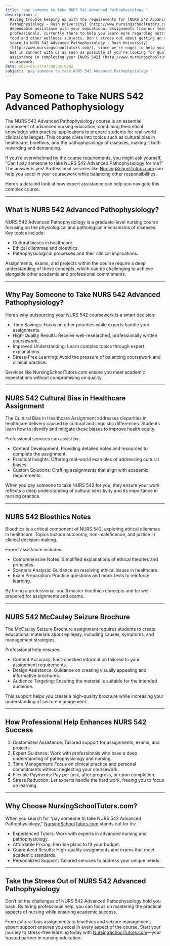 ```yaml
---
title: 'pay someone to take NURS 542 Advanced Pathophysiology '
description: >-
  Having trouble keeping up with the requirements for [NURS 542 Advanced
  Pathophysiology - Rush University] (http://www.nursingschooltutors.com/) Get
  dependable assistance with your educational assignments from our team of
  professionals. currently there to help you learn more regarding nutritious
  food and other wellness subjects. Don't stress out about getting an acceptable
  score in NURS 542 Advanced Pathophysiology - Rush University]
  (http://www.nursingschooltutors.com/), since we're eager to help you flourish.
  Get in connect with us as soon as possible if you're looking for qualified
  assistance in completing your [NURS 542] (http://www.nursingschooltutors.com/)
  coursework.
date: 2024-06-17T07:00:00.000Z
subject: 'pay someone to take NURS 542 Advanced Pathophysiology '
---
```


# Pay Someone to Take NURS 542 Advanced Pathophysiology

The NURS 542 Advanced Pathophysiology course is an essential component of advanced nursing education, combining theoretical knowledge with practical applications to prepare students for real-world clinical challenges. This course dives into topics such as cultural bias in healthcare, bioethics, and the pathophysiology of diseases, making it both rewarding and demanding.

If you’re overwhelmed by the course requirements, you might ask yourself, “Can I pay someone to take NURS 542 Advanced Pathophysiology for me?” The answer is yes! Professional services like [NursingSchoolTutors.com](https://nursingschooltutors.com/) can help you excel in your coursework while balancing other responsibilities.

Here’s a detailed look at how expert assistance can help you navigate this complex course.

***

## What Is NURS 542 Advanced Pathophysiology?

NURS 542 Advanced Pathophysiology is a graduate-level nursing course focusing on the physiological and pathological mechanisms of diseases. Key topics include:

* Cultural biases in healthcare.
* Ethical dilemmas and bioethics.
* Pathophysiological processes and their clinical implications.

Assignments, exams, and projects within the course require a deep understanding of these concepts, which can be challenging to achieve alongside other academic and professional commitments.

***

## Why Pay Someone to Take NURS 542 Advanced Pathophysiology?

Here’s why outsourcing your NURS 542 coursework is a smart decision:

* Time Savings: Focus on other priorities while experts handle your assignments.
* High-Quality Results: Receive well-researched, professionally written coursework.
* Improved Understanding: Learn complex topics through expert explanations.
* Stress-Free Learning: Avoid the pressure of balancing coursework and clinical practice.

Services like NursingSchoolTutors.com ensure you meet academic expectations without compromising on quality.

***

## NURS 542 Cultural Bias in Healthcare Assignment

The Cultural Bias in Healthcare Assignment addresses disparities in healthcare delivery caused by cultural and linguistic differences. Students learn how to identify and mitigate these biases to improve health equity.

Professional services can assist by:

* Content Development: Providing detailed notes and resources to complete the assignment.
* Practical Insights: Offering real-world examples of addressing cultural biases.
* Custom Solutions: Crafting assignments that align with academic requirements.

When you pay someone to take NURS 542 for you, they ensure your work reflects a deep understanding of cultural sensitivity and its importance in nursing practice.

***

## NURS 542 Bioethics Notes

Bioethics is a critical component of NURS 542, exploring ethical dilemmas in healthcare. Topics include autonomy, non-maleficence, and justice in clinical decision-making.

Expert assistance includes:

* Comprehensive Notes: Simplified explanations of ethical theories and principles.
* Scenario Analysis: Guidance on resolving ethical issues in healthcare.
* Exam Preparation: Practice questions and mock tests to reinforce learning.

By hiring a professional, you’ll master bioethics concepts and be well-prepared for assignments and exams.

***

## NURS 542 McCauley Seizure Brochure

The McCauley Seizure Brochure assignment requires students to create educational materials about epilepsy, including causes, symptoms, and management strategies.

Professional help ensures:

* Content Accuracy: Fact-checked information tailored to your assignment requirements.
* Design Assistance: Guidance on creating visually appealing and informative brochures.
* Audience Targeting: Ensuring the material is suitable for the intended audience.

This support helps you create a high-quality brochure while increasing your understanding of seizure management.

***

## How Professional Help Enhances NURS 542 Success

1. Customized Assistance: Tailored support for assignments, exams, and projects.
2. Expert Guidance: Work with professionals who have a deep understanding of pathophysiology and nursing.
3. Time Management: Focus on clinical practice and personal commitments without neglecting your coursework.
4. Flexible Payments: Pay per task, after progress, or upon completion.
5. Stress Reduction: Let experts handle the hard work, freeing you to focus on learning.

***

## Why Choose NursingSchoolTutors.com?

When you search for “pay someone to take NURS 542 Advanced Pathophysiology,” [NursingSchoolTutors.com](https://nursingschooltutors.com/) stands out for its:

* Experienced Tutors: Work with experts in advanced nursing and pathophysiology.
* Affordable Pricing: Flexible plans to fit your budget.
* Guaranteed Results: High-quality assignments and exams that meet academic standards.
* Personalized Support: Tailored services to address your unique needs.

***

## Take the Stress Out of NURS 542 Advanced Pathophysiology

Don’t let the challenges of NURS 542 Advanced Pathophysiology hold you back. By hiring professional help, you can focus on mastering the practical aspects of nursing while ensuring academic success.

From cultural bias assignments to bioethics and seizure management, expert support ensures you excel in every aspect of the course. Start your journey to stress-free learning today with [NursingSchoolTutors.com](https://nursingschooltutors.com/)—your trusted partner in nursing education.
